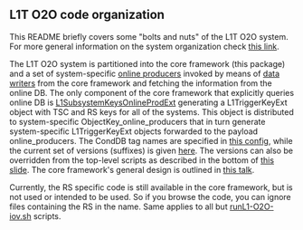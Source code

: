 L1T O2O code organization
-------------------------

This README briefly covers some "bolts and nuts" of the L1T O2O system.
For more general information on the system organization check [this link](https://github.com/kkotov/l1o2o).

The L1T O2O system is partitioned into the core framework (this package)
and a set of system-specific [online producers](https://github.com/cms-sw/cmssw/blob/master/L1TriggerConfig/L1TConfigProducers)
invoked by means of [data writers](https://github.com/cms-sw/cmssw/blob/master/CondTools/L1TriggerExt/src/DataWriterExt.cc)
from the core framework and fetching the information from the online DB. The only component of the core framework that
explicitly queries online DB is
[L1SubsystemKeysOnlineProdExt](https://github.com/cms-sw/cmssw/blob/master/CondTools/L1TriggerExt/plugins/L1SubsystemKeysOnlineProdExt.cc)
generating a L1TriggerKeyExt object with TSC and RS keys for all of the systems. This object is distributed to
system-specific ObjectKey\_online\_producers that in turn generate system-specific L1TriggerKeyExt objects forwarded
to the payload online\_producers. The CondDB tag names are specified in
[this config](https://github.com/cms-sw/cmssw/blob/master/CondTools/L1TriggerExt/python/L1SubsystemParamsExt_cfi.py),
while the current set of versions (suffixes) is given
[here](https://github.com/cms-sw/cmssw/blob/master/CondTools/L1TriggerExt/python/L1O2OTagsExt_cfi.py).
The versions can also be overridden from the top-level scripts as described in the bottom of
[this slide](http://kkotov.github.io/l1o2o/talks/2017.03.01/#4).
The core framework's general design is outlined in [this talk](http://kkotov.github.io/l1o2o/talks/2016.04.19).

Currently, the RS specific code is still available in the core framework,
but is not used or intended to be used. So if you browse the code, you can
ignore files containing the RS in the name. Same applies to all but
[runL1-O2O-iov.sh](https://github.com/cms-sw/cmssw/blob/master/CondTools/L1TriggerExt/scripts/runL1-O2O-iov.sh)
scripts.
